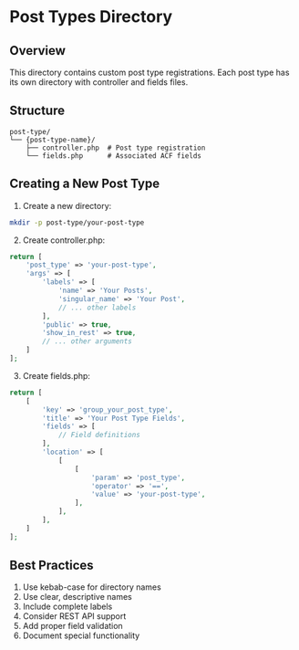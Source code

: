 # Post Types Directory

## Overview
This directory contains custom post type registrations. Each post type has its own directory with controller and fields files.

## Structure
```
post-type/
└── {post-type-name}/
    ├── controller.php  # Post type registration
    └── fields.php      # Associated ACF fields
```

## Creating a New Post Type

1. Create a new directory:
```bash
mkdir -p post-type/your-post-type
```

2. Create controller.php:
```php
return [
    'post_type' => 'your-post-type',
    'args' => [
        'labels' => [
            'name' => 'Your Posts',
            'singular_name' => 'Your Post',
            // ... other labels
        ],
        'public' => true,
        'show_in_rest' => true,
        // ... other arguments
    ]
];
```

3. Create fields.php:
```php
return [
    [
        'key' => 'group_your_post_type',
        'title' => 'Your Post Type Fields',
        'fields' => [
            // Field definitions
        ],
        'location' => [
            [
                [
                    'param' => 'post_type',
                    'operator' => '==',
                    'value' => 'your-post-type',
                ],
            ],
        ],
    ]
];
```

## Best Practices
1. Use kebab-case for directory names
2. Use clear, descriptive names
3. Include complete labels
4. Consider REST API support
5. Add proper field validation
6. Document special functionality
